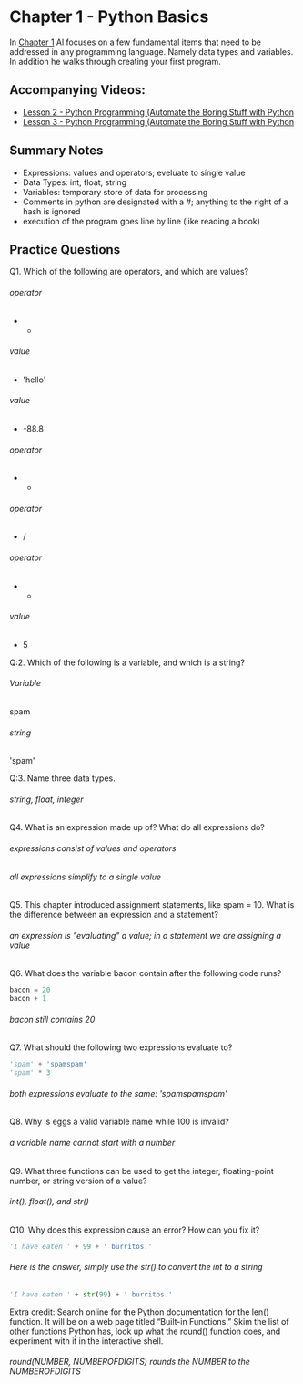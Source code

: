 # Chapter 1 - Python Basics
In 
[Chapter 1](https://automatetheboringstuff.com/chapter1/)
 Al focuses on a few fundamental items that need to be addressed in any programming language. Namely data types and variables. In addition he walks through creating your first program.

## Accompanying Videos:
- [Lesson 2 - Python Programming (Automate the Boring Stuff with Python](https://www.youtube.com/watch?v=7qHMXu99d88)
- [Lesson 3 - Python Programming (Automate the Boring Stuff with Python](https://www.youtube.com/watch?v=buMTH6ICnqk)

## Summary Notes
- Expressions: values and operators; eveluate to single value
- Data Types: int, float, string
- Variables: temporary store of data for processing
- Comments in python are designated with a #; anything to the right of a hash is ignored
- execution of the program goes line by line (like reading a book)

## Practice Questions

Q1. Which of the following are operators, and which are values?
###### operator
- *
###### value
- 'hello'
###### value
- -88.8
###### operator
- -
###### operator
- /
###### operator
- +
###### value
- 5

Q:2. Which of the following is a variable, and which is a string?

###### Variable
spam 
###### string
'spam'

Q:3. Name three data types.

###### string, float, integer

Q4. What is an expression made up of? What do all expressions do?

###### expressions consist of values and operators

###### all expressions simplify to a single value

Q5. This chapter introduced assignment statements, like spam = 10. What is the difference between an expression and a statement?

###### an expression is "evaluating" a value; in a statement we are assigning a value

Q6. What does the variable bacon contain after the following code runs?

```python
bacon = 20
bacon + 1
```

###### bacon still contains 20


Q7. What should the following two expressions evaluate to?

```python
'spam' + 'spamspam'
'spam' * 3
```

###### both expressions evaluate to the same: 'spamspamspam'
Q8. Why is eggs a valid variable name while 100 is invalid?

###### a variable name cannot start with a number

Q9. What three functions can be used to get the integer, floating-point number, or string version of a value?

###### int(), float(), and str()

Q10. Why does this expression cause an error? How can you fix it?

```python
'I have eaten ' + 99 + ' burritos.'
```
###### Here is the answer, simply use the str() to convert the int to a string
```python
'I have eaten ' + str(99) + ' burritos.'
```

Extra credit: Search online for the Python documentation for the len() function. It will be on a web page titled “Built-in Functions.” Skim the list of other functions Python has, look up what the round() function does, and experiment with it in the interactive shell.

###### round(NUMBER, NUMBEROFDIGITS) rounds the NUMBER to the NUMBEROFDIGITS
